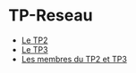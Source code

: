 # TP-Reseau

- [Le TP2](tp2/rendu.md)
- [Le TP3](tp3/rendu.md)
- [Les membres du TP2 et TP3](members)